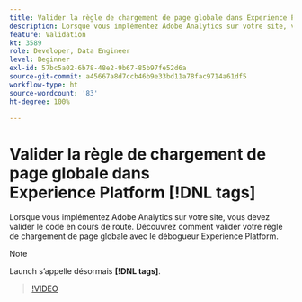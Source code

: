 ```yaml
---
title: Valider la règle de chargement de page globale dans Experience Platform  [!DNL tags]
description: Lorsque vous implémentez Adobe Analytics sur votre site, vous devez valider le code en cours de route. Découvrez comment valider votre règle de chargement de page globale avec le débogueur Experience Platform.
feature: Validation
kt: 3589
role: Developer, Data Engineer
level: Beginner
exl-id: 57bc5a02-6b78-48e2-9b67-85b97fe52d6a
source-git-commit: a45667a8d7ccb46b9e33bd11a78fac9714a61df5
workflow-type: ht
source-wordcount: '83'
ht-degree: 100%

---
```


# Valider la règle de chargement de page globale dans Experience Platform [!DNL tags]

Lorsque vous implémentez Adobe Analytics sur votre site, vous devez valider le code en cours de route. Découvrez comment valider votre règle de chargement de page globale avec le débogueur Experience Platform.

>[!NOTE]
>
> Launch s’appelle désormais **[!DNL tags]**.

>[!VIDEO](https://video.tv.adobe.com/v/28776/?quality=12&learn=on)
